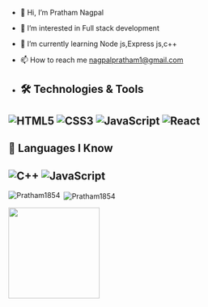 - 👋 Hi, I’m Pratham Nagpal
- 👀 I’m interested in Full stack development
- 🌱 I’m currently learning Node js,Express js,c++
- 📫 How to reach me nagpalpratham1@gmail.com

- ## 🛠 Technologies & Tools
![HTML5](https://img.shields.io/badge/HTML5-E34F26?logo=html5&logoColor=white)
![CSS3](https://img.shields.io/badge/CSS3-1572B6?logo=css3&logoColor=white)
![JavaScript](https://img.shields.io/badge/JavaScript-F7DF1E?logo=javascript&logoColor=black)
![React](https://img.shields.io/badge/React-20232A?logo=react&logoColor=61DAFB)
---
## 🧠 Languages I Know
![C++](https://img.shields.io/badge/C++-00599C?logo=c%2B%2B&logoColor=white)
![JavaScript](https://img.shields.io/badge/JavaScript-F7DF1E?logo=javascript&logoColor=black)
---
<p><img align="left" src="https://github-readme-stats.vercel.app/api/top-langs?username=Pratham1854&show_icons=true&locale=en&layout=compact" alt="Pratham1854" /></p>

<p>&nbsp;<img align="center" src="https://github-readme-stats.vercel.app/api?username=Pratham1854&show_icons=true&locale=en" alt="Pratham1854" /></p>

 <img src="https://nirzak-streak-stats.vercel.app/?user=Pratham1854&theme=dark&hide_border=false" height="180px">&nbsp; &nbsp;
<!---
Pratham1854/Pratham1854 is a ✨ special ✨ repository because its `README.md` (this file) appears on your GitHub profile.
You can click the Preview link to take a look at your changes.
--->
